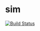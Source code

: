 # sim

[![Build Status](https://travis-ci.org/tristanstraub/sim.svg?branch=master)](https://travis-ci.org/tristanstraub/sim)
